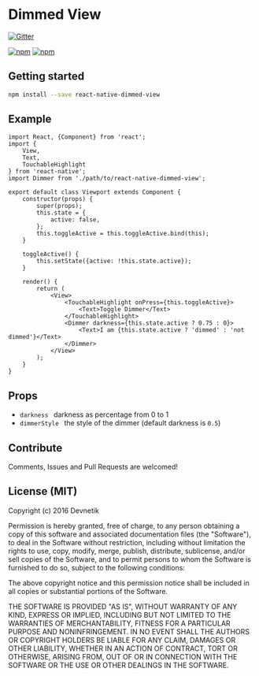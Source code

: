 # Dimmed View

[![Gitter](https://badges.gitter.im/Devnetik/react-native-dimmed-view.svg)](https://gitter.im/Devnetik/react-native-dimmed-view?utm_source=badge&utm_medium=badge&utm_campaign=pr-badge&utm_content=badge)

[![npm](https://img.shields.io/npm/dm/react-native-dimmed-view.svg?maxAge=2592000)](https://www.npmjs.com/package/react-native-dimmed-view)
[![npm](https://img.shields.io/npm/v/react-native-dimmed-view.svg?maxAge=2592000)](https://www.npmjs.com/package/react-native-dimmed-view)


## Getting started
```sh
npm install --save react-native-dimmed-view
```

## Example

```
import React, {Component} from 'react';
import {
    View,
    Text,
    TouchableHighlight
} from 'react-native';
import Dimmer from './path/to/react-native-dimmed-view';

export default class Viewport extends Component {
    constructor(props) {
        super(props);
        this.state = {
            active: false,
        };
        this.toggleActive = this.toggleActive.bind(this);
    }
    
    toggleActive() {
        this.setState({active: !this.state.active});
    }
    
    render() {
        return (
            <View>
                <TouchableHighlight onPress={this.toggleActive}>
                    <Text>Toggle Dimmer</Text>
                </TouchableHighlight>
                <Dimmer darkness={this.state.active ? 0.75 : 0}>
                    <Text>I am {this.state.active ? 'dimmed' : 'not dimmed'}</Text>
                </Dimmer>
            </View>
        );
    }
}
```

## Props

- `darkness ` darkness as percentage from 0 to 1
- `dimmerStyle ` the style of the dimmer (default darkness is `0.5`)

## Contribute

Comments, Issues and Pull Requests are welcomed!

## License (MIT)

Copyright (c) 2016 Devnetik

Permission is hereby granted, free of charge, to any person obtaining a copy of this software and associated documentation files (the "Software"), to deal in the Software without restriction, including without limitation the rights to use, copy, modify, merge, publish, distribute, sublicense, and/or sell copies of the Software, and to permit persons to whom the Software is furnished to do so, subject to the following conditions:

The above copyright notice and this permission notice shall be included in all copies or substantial portions of the Software.

THE SOFTWARE IS PROVIDED "AS IS", WITHOUT WARRANTY OF ANY KIND, EXPRESS OR IMPLIED, INCLUDING BUT NOT LIMITED TO THE WARRANTIES OF MERCHANTABILITY, FITNESS FOR A PARTICULAR PURPOSE AND NONINFRINGEMENT. IN NO EVENT SHALL THE AUTHORS OR COPYRIGHT HOLDERS BE LIABLE FOR ANY CLAIM, DAMAGES OR OTHER LIABILITY, WHETHER IN AN ACTION OF CONTRACT, TORT OR OTHERWISE, ARISING FROM, OUT OF OR IN CONNECTION WITH THE SOFTWARE OR THE USE OR OTHER DEALINGS IN THE SOFTWARE.
